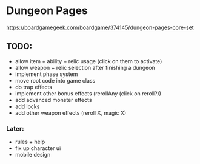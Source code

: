 # Dungeon Pages
https://boardgamegeek.com/boardgame/374145/dungeon-pages-core-set

## TODO:
- allow item + ability + relic usage (click on them to activate)
- allow weapon + relic selection after finishing a dungeon
- implement phase system
- move root code into game class
- do trap effects
- implement other bonus effects (rerollAny (click on reroll?))
- add advanced monster effects
- add locks
- add other weapon effects (reroll X, magic X)

### Later:
- rules + help
- fix up character ui
- mobile design